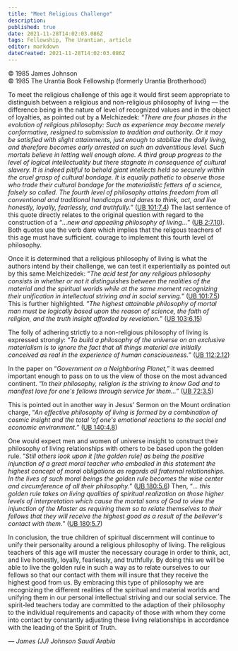 ```yaml
---
title: "Meet Religious Challenge"
description: 
published: true
date: 2021-11-28T14:02:03.086Z
tags: Fellowship, The Urantian, article
editor: markdown
dateCreated: 2021-11-28T14:02:03.086Z
---
```


<p class="v-card v-sheet theme--light grey lighten-3 px-2">© 1985 James Johnson<br>© 1985 The Urantia Book Fellowship (formerly Urantia Brotherhood)</p>

To meet the religious challenge of this age it would first seem appropriate to distinguish between a religious and non-religious philosophy of living — the difference being in the nature of level of recognized values and in the object of loyalties, as pointed out by a Melchizedek: “_There are four phases in the evolution of religious philosophy: Such as experience may become merely conformative, resigned to submission to tradition and authority. Or it may be satisfied with slight attainments, just enough to stabilize the daily living, and therefore becomes early arrested on such an adventitious level. Such mortals believe in letting well enough alone. A third group progress to the level of logical intellectuality but there stagnate in consequence of cultural slavery. It is indeed pitiful to behold giant intellects held so securely within the cruel grasp of cultural bondage. It is equally pathetic to observe those who trade their cultural bondage for the materialistic fetters of a science, falsely so called. The fourth level of philosophy attains freedom from all conventional and traditional handicaps and dares to think, act, and live honestly, loyally, fearlessly, and truthfully._” ([UB 101:7.4](/en/The_Urantia_Book/101#p7_4)) The last sentence of this quote directly relates to the original question with regard to the construction of a “_...new and appealing philosophy of living..._” ([UB 2:7.10](/en/The_Urantia_Book/2#p7_10)). Both quotes use the verb dare which implies that the religous teachers of this age must have sufficient. courage to implement this fourth level of philosophy.

Once it is determined that a religious philosophy of living is what the authors intend by their challenge, we can test it experientially as pointed out by this same Melchizedek: “_The acid test for any religious philosophy consists in whether or not it distinguishes between the realities of the material and the spiritual worlds while at the same moment recognizing their unification in intellectual striving and in social serving._” ([UB 101:7.5](/en/The_Urantia_Book/101#p7_5)) This is further highlighted. “_The highest attainable philosophy of mortal man must be logically based upon the reason of science, the faith of religion, and the truth insight afforded by revelation._” ([UB 103:6.15](/en/The_Urantia_Book/103#p6_15))

The folly of adhering strictly to a non-religious philosophy of living is expressed strongly: “_To build a philosophy of the universe on an exclusive materialism is to ignore the fact that all things material are initially conceived as real in the experience of human consciousness._” ([UB 112:2.12](/en/The_Urantia_Book/112#p2_12))

In the paper on “_Government on a Neighboring Planet,_” it was deemed important enough to pass on to us the view of those on the most advanced continent. “_In their philosophy, religion is the striving to know God and to manifest love for one's fellows through service for them..._” ([UB 72:3.5](/en/The_Urantia_Book/72#p3_5))

This is pointed out in another way in Jesus' Sermon on the Mount ordination charge, “_An effective philosophy of living is formed by a combination of cosmic insight and the total 'of one's emotional reactions to the social and economic environment._” ([UB 140:4.8](/en/The_Urantia_Book/140#p4_8))

One would expect men and women of universe insight to construct their philosophy of living relationships with others to be based upon the golden rule. “_Still others look upon it [the golden rule] as being the positive injunction of a great moral teacher who embodied in this statement the highest concept of moral obligations as regards all fraternal relationships. In the lives of such moral beings the golden rule becomes the wise center and circumference of all their philosophy._” ([UB 180:5.6](/en/The_Urantia_Book/180#p5_6)) Then, “_... this golden rule takes on living qualities of spiritual realization on those higher levels of interpretation which cause the mortal sons of God to view the injunction of the Master as requiring them so to relate themselves to their fellows that they will receive the highest good as a result of the believer's contact with them._” ([UB 180:5.7](/en/The_Urantia_Book/180#p5_7))

In conclusion, the true children of spiritual discernment will continue to unify their personality around a religious philosophy of living. The religious teachers of this age will muster the necessary courage in order to think, act, and live honestly, loyally, fearlessly, and truthfully. By doing this we will be able to live the golden rule in such a way as to relate ourselves to our fellows so that our contact with them will insure that they receive the highest good from us. By embracing this type of philosophy we are recognizing the different realities of the spiritual and material worlds and unifying them in our personal intellectual striving and our social service. The spirit-led teachers today are committed to the adaption of their philosophy to the individual requirements and capacity of those with whom they come into contact by constantly adjusting these living relationships in accordance with the leading of the Spirit of Truth.

— _James (JJ) Johnson_
_Saudi Arabia_